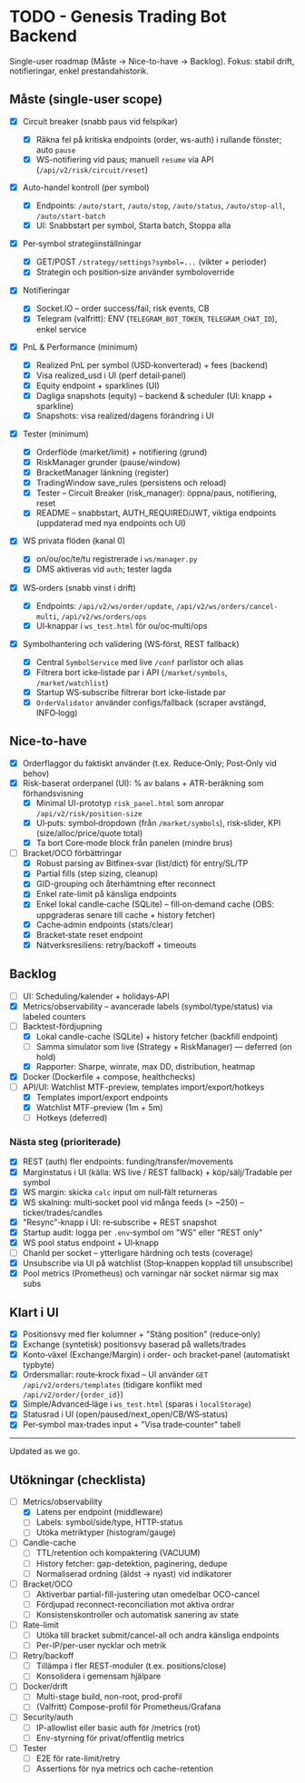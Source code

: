 # TODO - Genesis Trading Bot Backend

Single-user roadmap (Måste → Nice-to-have → Backlog). Fokus: stabil drift, notifieringar, enkel prestandahistorik.

## Måste (single-user scope)

- [x] Circuit breaker (snabb paus vid felspikar)
  - [x] Räkna fel på kritiska endpoints (order, ws-auth) i rullande fönster; auto `pause`
  - [x] WS-notifiering vid paus; manuell `resume` via API (`/api/v2/risk/circuit/reset`)
- [x] Auto-handel kontroll (per symbol)
  - [x] Endpoints: `/auto/start`, `/auto/stop`, `/auto/status`, `/auto/stop-all`, `/auto/start-batch`
  - [x] UI: Snabbstart per symbol, Starta batch, Stoppa alla
- [x] Per‑symbol strategiinställningar
  - [x] GET/POST `/strategy/settings?symbol=...` (vikter + perioder)
  - [x] Strategin och position‑size använder symboloverride
- [x] Notifieringar
  - [x] Socket.IO – order success/fail, risk events, CB
  - [x] Telegram (valfritt): ENV (`TELEGRAM_BOT_TOKEN`, `TELEGRAM_CHAT_ID`), enkel service
- [x] PnL & Performance (minimum)
  - [x] Realized PnL per symbol (USD‑konverterad) + fees (backend)
  - [x] Visa realized_usd i UI (perf detail‑panel)
  - [x] Equity endpoint + sparklines (UI)
  - [x] Dagliga snapshots (equity) – backend & scheduler (UI: knapp + sparkline)
  - [x] Snapshots: visa realized/dagens förändring i UI
- [x] Tester (minimum)

  - [x] Orderflöde (market/limit) + notifiering (grund)
  - [x] RiskManager grunder (pause/window)
  - [x] BracketManager länkning (register)
  - [x] TradingWindow save_rules (persistens och reload)
  - [x] Tester – Circuit Breaker (risk_manager): öppna/paus, notifiering, reset
  - [x] README – snabbstart, AUTH_REQUIRED/JWT, viktiga endpoints (uppdaterad med nya endpoints och UI)

- [x] WS privata flöden (kanal 0)

  - [x] on/ou/oc/te/tu registrerade i `ws/manager.py`
  - [x] DMS aktiveras vid `auth`; tester lagda

- [x] WS‑orders (snabb vinst i drift)

  - [x] Endpoints: `/api/v2/ws/order/update`, `/api/v2/ws/orders/cancel-multi`, `/api/v2/ws/orders/ops`
  - [x] UI‑knappar i `ws_test.html` för ou/oc‑multi/ops

- [x] Symbolhantering och validering (WS‑först, REST fallback)
  - [x] Central `SymbolService` med live `/conf` parlistor och alias
  - [x] Filtrera bort icke‑listade par i API (`/market/symbols`, `/market/watchlist`)
  - [x] Startup WS‑subscribe filtrerar bort icke‑listade par
  - [x] `OrderValidator` använder configs/fallback (scraper avstängd, INFO‑logg)

## Nice-to-have

- [x] Orderflaggor du faktiskt använder (t.ex. Reduce‑Only; Post‑Only vid behov)
- [x] Risk-baserat orderpanel (UI): % av balans + ATR-beräkning som förhandsvisning
  - [x] Minimal UI-prototyp `risk_panel.html` som anropar `/api/v2/risk/position-size`
  - [x] UI‑puts: symbol‑dropdown (från `/market/symbols`), risk‑slider, KPI (size/alloc/price/quote total)
  - [x] Ta bort Core‑mode block från panelen (mindre brus)
- [ ] Bracket/OCO förbättringar
  - [x] Robust parsing av Bitfinex‑svar (list/dict) för entry/SL/TP
  - [x] Partial fills (step sizing, cleanup)
  - [x] GID-grouping och återhämtning efter reconnect
  - [x] Enkel rate-limit på känsliga endpoints
  - [x] Enkel lokal candle‑cache (SQLite) – fill‑on‑demand cache (OBS: uppgraderas senare till cache + history fetcher)
  - [x] Cache‑admin endpoints (stats/clear)
  - [x] Bracket‑state reset endpoint
  - [x] Nätverksresiliens: retry/backoff + timeouts

## Backlog

- [ ] UI: Scheduling/kalender + holidays‑API
- [x] Metrics/observability – avancerade labels (symbol/type/status) via labeled counters
- [ ] Backtest-fördjupning
  - [x] Lokal candle-cache (SQLite) + history fetcher (backfill endpoint)
  - [ ] Samma simulator som live (Strategy + RiskManager) — deferred (on hold)
  - [x] Rapporter: Sharpe, winrate, max DD, distribution, heatmap
- [x] Docker (Dockerfile + compose, healthchecks)
- [ ] API/UI: Watchlist MTF-preview, templates import/export/hotkeys
  - [x] Templates import/export endpoints
  - [x] Watchlist MTF-preview (1m + 5m)
  - [ ] Hotkeys (deferred)

### Nästa steg (prioriterade)

- [x] REST (auth) fler endpoints: funding/transfer/movements
- [x] Marginstatus i UI (källa: WS live / REST fallback) + köp/sälj/Tradable per symbol
- [x] WS margin: skicka `calc` input om null‑fält returneras
- [x] WS skalning: multi‑socket pool vid många feeds (> ~250) – ticker/trades/candles
- [x] "Resync"‑knapp i UI: re‑subscribe + REST snapshot
- [x] Startup audit: logga per `.env`‑symbol om "WS" eller "REST only"
- [x] WS pool status endpoint + UI‑knapp
- [ ] ChanId per socket – ytterligare härdning och tests (coverage)
- [x] Unsubscribe via UI på watchlist (Stop‑knappen kopplad till unsubscribe)
- [x] Pool metrics (Prometheus) och varningar när socket närmar sig max subs

## Klart i UI

- [x] Positionsvy med fler kolumner + "Stäng position" (reduce‑only)
- [x] Exchange (syntetisk) positionsvy baserad på wallets/trades
- [x] Konto‑växel (Exchange/Margin) i order- och bracket‑panel (automatiskt typbyte)
- [x] Ordersmallar: route‑krock fixad – UI använder `GET /api/v2/orders/templates` (tidigare konflikt med `/api/v2/order/{order_id}`)
- [x] Simple/Advanced‑läge i `ws_test.html` (sparas i `localStorage`)
- [x] Statusrad i UI (open/paused/next_open/CB/WS‑status)
- [x] Per‑symbol max‑trades input + "Visa trade‑counter" tabell

---

Updated as we go.

## Utökningar (checklista)

- [ ] Metrics/observability
  - [x] Latens per endpoint (middleware)
  - [ ] Labels: symbol/side/type, HTTP-status
  - [ ] Utöka metriktyper (histogram/gauge)
- [ ] Candle-cache
  - [ ] TTL/retention och kompaktering (VACUUM)
  - [ ] History fetcher: gap-detektion, paginering, dedupe
  - [ ] Normaliserad ordning (äldst → nyast) vid indikatorer
- [ ] Bracket/OCO
  - [ ] Aktiverbar partial-fill-justering utan omedelbar OCO-cancel
  - [ ] Fördjupad reconnect-reconciliation mot aktiva ordrar
  - [ ] Konsistenskontroller och automatisk sanering av state
- [ ] Rate-limit
  - [ ] Utöka till bracket submit/cancel-all och andra känsliga endpoints
  - [ ] Per-IP/per-user nycklar och metrik
- [ ] Retry/backoff
  - [ ] Tillämpa i fler REST-moduler (t.ex. positions/close)
  - [ ] Konsolidera i gemensam hjälpare
- [ ] Docker/drift
  - [ ] Multi-stage build, non-root, prod-profil
  - [ ] (Valfritt) Compose-profil för Prometheus/Grafana
- [ ] Security/auth
  - [ ] IP-allowlist eller basic auth för /metrics (rot)
  - [ ] Env-styrning för privat/offentlig metrics
- [ ] Tester
  - [ ] E2E för rate-limit/retry
  - [ ] Assertions för nya metrics och cache-retention

<!-- Core Mode (klart) -->
